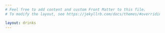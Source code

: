 ```yaml
---
# Feel free to add content and custom Front Matter to this file.
# To modify the layout, see https://jekyllrb.com/docs/themes/#overriding-theme-defaults

layout: drinks
---
```


